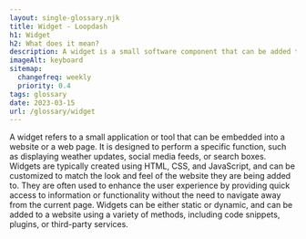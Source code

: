 ```yaml
--- 
layout: single-glossary.njk
title: Widget - Loopdash
h1: Widget
h2: What does it mean?
description: A widget is a small software component that can be added to a WordPress website's sidebar or footer to provide additional functionality or content.
imageAlt: keyboard
sitemap:
  changefreq: weekly
  priority: 0.4
tags: glossary
date: 2023-03-15
url: /glossary/widget
---
```


A widget refers to a small application or tool that can be embedded into a website or a web page. It is designed to perform a specific function, such as displaying weather updates, social media feeds, or search boxes. Widgets are typically created using HTML, CSS, and JavaScript, and can be customized to match the look and feel of the website they are being added to. They are often used to enhance the user experience by providing quick access to information or functionality without the need to navigate away from the current page. Widgets can be either static or dynamic, and can be added to a website using a variety of methods, including code snippets, plugins, or third-party services.
